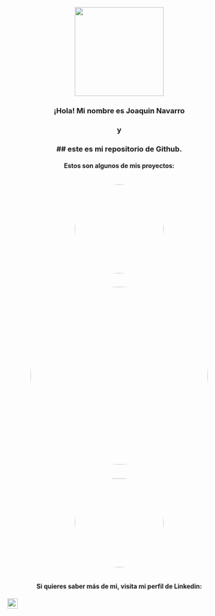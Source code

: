 <p align="center">
  <img src="https://github.com/jnavarromarti/images/blob/main/img1.jpeg" width="200" align="center">
</p>
<p align="center">
<h3 align="center">¡Hola! Mi nombre es Joaquin Navarro <br></h3>
<h3 align="center">y <br></h3>
 <h3 align="center">## este es mi repositorio de Github.</h3>
</p>
<p align="center">
 <h4 align="center">Estos son algunos de mis proyectos: <br></h4>
</p>
<p align="center">
  <img src="https://github.com/jnavarromarti/images/blob/main/img2.jpeg" width="200" align="middle" style="padding: 3%; border-radius:250px;" href="" ><img src="https://github.com/jnavarromarti/images/blob/main/img3.jpeg" width="400" align="center" style="padding: 3%; border-radius:250px" href=""><img src="https://github.com/jnavarromarti/images/blob/main/img4.jpeg" width="200" align="center" style="padding: 3%; border-radius:250px" href="">
  </p>
  <p align="center">
  <h4 align="center">Si quieres saber más de mi, visita mi perfil de Linkedin: <br></h4>
<a href="https://www.linkedin.com/in/ximo-navarro-mart%C3%AD-823995214/" style="align="center"><img src ="https://upload.wikimedia.org/wikipedia/commons/thumb/a/aa/LinkedIn_2021.svg/1920px-LinkedIn_2021.svg.png" height="23px" width="23px"></a>
